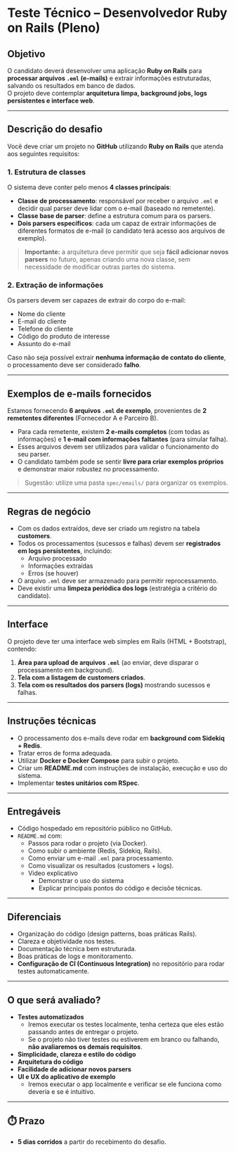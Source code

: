 # Teste Técnico – Desenvolvedor Ruby on Rails (Pleno)

## Objetivo
O candidato deverá desenvolver uma aplicação **Ruby on Rails** para **processar arquivos `.eml` (e-mails)** e extrair informações estruturadas, salvando os resultados em banco de dados.  
O projeto deve contemplar **arquitetura limpa, background jobs, logs persistentes e interface web**.

---

## Descrição do desafio

Você deve criar um projeto no **GitHub** utilizando **Ruby on Rails** que atenda aos seguintes requisitos:

### 1. Estrutura de classes
O sistema deve conter pelo menos **4 classes principais**:
- **Classe de processamento**: responsável por receber o arquivo `.eml` e decidir qual parser deve lidar com o e-mail (baseado no remetente).  
- **Classe base de parser**: define a estrutura comum para os parsers.  
- **Dois parsers específicos**: cada um capaz de extrair informações de diferentes formatos de e-mail (o candidato terá acesso aos arquivos de exemplo).  

> **Importante:** a arquitetura deve permitir que seja **fácil adicionar novos parsers** no futuro, apenas criando uma nova classe, sem necessidade de modificar outras partes do sistema.

### 2. Extração de informações
Os parsers devem ser capazes de extrair do corpo do e-mail:
- Nome do cliente  
- E-mail do cliente  
- Telefone do cliente  
- Código do produto de interesse  
- Assunto do e-mail  

Caso não seja possível extrair **nenhuma informação de contato do cliente**, o processamento deve ser considerado **falho**.

---

## Exemplos de e-mails fornecidos
Estamos fornecendo **6 arquivos `.eml` de exemplo**, provenientes de **2 remetentes diferentes** (Fornecedor A e Parceiro B).  
- Para cada remetente, existem **2 e-mails completos** (com todas as informações) e **1 e-mail com informações faltantes** (para simular falha).  
- Esses arquivos devem ser utilizados para validar o funcionamento do seu parser.  
- O candidato também pode se sentir **livre para criar exemplos próprios** e demonstrar maior robustez no processamento.  

> Sugestão: utilize uma pasta `spec/emails/` para organizar os exemplos.  

---

## Regras de negócio
- Com os dados extraídos, deve ser criado um registro na tabela **customers**.  
- Todos os processamentos (sucessos e falhas) devem ser **registrados em logs persistentes**, incluindo:
  - Arquivo processado  
  - Informações extraídas  
  - Erros (se houver)  
- O arquivo `.eml` deve ser armazenado para permitir reprocessamento.  
- Deve existir uma **limpeza periódica dos logs** (estratégia a critério do candidato).  

---

## Interface
O projeto deve ter uma interface web simples em Rails (HTML + Bootstrap), contendo:
1. **Área para upload de arquivos `.eml`** (ao enviar, deve disparar o processamento em background).  
2. **Tela com a listagem de customers criados**.  
3. **Tela com os resultados dos parsers (logs)** mostrando sucessos e falhas.  

---

## Instruções técnicas
- O processamento dos e-mails deve rodar em **background com Sidekiq + Redis**.  
- Tratar erros de forma adequada.  
- Utilizar **Docker e Docker Compose** para subir o projeto.  
- Criar um **README.md** com instruções de instalação, execução e uso do sistema.  
- Implementar **testes unitários com RSpec**.  

---

## Entregáveis
- Código hospedado em repositório público no GitHub.  
- `README.md` com:
  - Passos para rodar o projeto (via Docker).  
  - Como subir o ambiente (Redis, Sidekiq, Rails).  
  - Como enviar um e-mail `.eml` para processamento.  
  - Como visualizar os resultados (customers + logs).
  - Video explicativo
    - Demonstrar o uso do sistema
    - Explicar principais pontos do código e decisõe técnicas.

---

## Diferenciais
- Organização do código (design patterns, boas práticas Rails).  
- Clareza e objetividade nos testes.  
- Documentação técnica bem estruturada.  
- Boas práticas de logs e monitoramento.  
- **Configuração de CI (Continuous Integration)** no repositório para rodar testes automaticamente.  

---

## O que será avaliado?
- **Testes automatizados**  
  - Iremos executar os testes localmente, tenha certeza que eles estão passando antes de entregar o projeto.  
  - Se o projeto não tiver testes ou estiverem em branco ou falhando, **não avaliaremos os demais requisitos**.  
- **Simplicidade, clareza e estilo do código**  
- **Arquitetura do código**  
- **Facilidade de adicionar novos parsers**  
- **UI e UX do aplicativo de exemplo**  
  - Iremos executar o app localmente e verificar se ele funciona como deveria e se é intuitivo.  

---

## ⏱️ Prazo
- **5 dias corridos** a partir do recebimento do desafio.  
